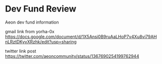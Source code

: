 # Dev Fund Review
Aeon dev fund information 


gmail link from yorha-0x 
https://docs.google.com/document/d/1X5Ansi0B9ruAaLHoP7v4Xu8vi79AHnLRztDKyvXRzhk/edit?usp=sharing

twitter link post
https://twitter.com/aeoncommunity/status/1367690254199762944
